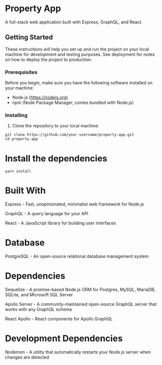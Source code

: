 # Property App

A full-stack web application built with Express, GraphQL, and React.

## Getting Started

These instructions will help you set up and run the project on your local machine for development and testing purposes. See deployment for notes on how to deploy the project to production.

### Prerequisites

Before you begin, make sure you have the following software installed on your machine:

- Node.js (https://nodejs.org)
- npm (Node Package Manager, comes bundled with Node.js)

### Installing

1. Clone the repository to your local machine:
```
git clone https://github.com/your-username/property-app.git
cd property-app
```
# Install the dependencies

```
yarn install
```

# Built With
Express - Fast, unopinionated, minimalist web framework for Node.js

GraphQL - A query language for your API

React - A JavaScript library for building user interfaces

# Database

PostgreSQL - An open-source relational database management system

# Dependencies

Sequelize - A promise-based Node.js ORM for Postgres, MySQL, MariaDB, SQLite, and Microsoft SQL Server

Apollo Server - A community-maintained open-source GraphQL server that works with any GraphQL schema

React Apollo - React components for Apollo GraphQL

# Development Dependencies
Nodemon - A utility that automatically restarts your Node.js server when changes are detected
